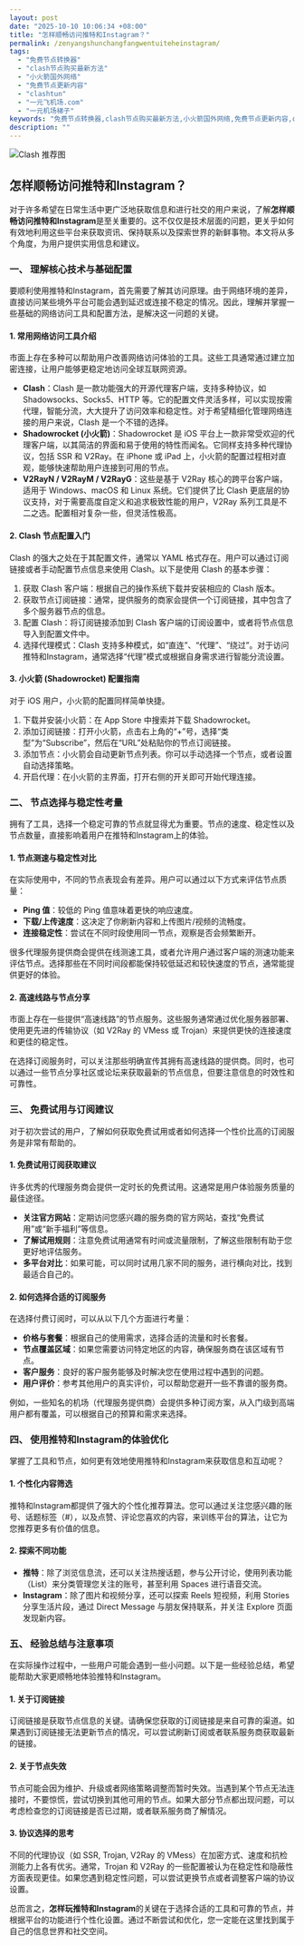 ```yaml
---
layout: post
date: "2025-10-10 10:06:34 +08:00"
title: "怎样顺畅访问推特和Instagram？"
permalink: /zenyangshunchangfangwentuiteheinstagram/
tags:
  - "免费节点转换器"
  - "clash节点购买最新方法"
  - "小火箭国外网络"
  - "免费节点更新内容"
  - "clashtun"
  - "一元飞机场.com"
  - "一元机场梯子"
keywords: "免费节点转换器,clash节点购买最新方法,小火箭国外网络,免费节点更新内容,clashtun,一元飞机场.com,一元机场梯子"
description: ""
---
```


![Clash 推荐图](https://clashjd.github.io/assets/img/免费订阅机场.png)

## 怎样顺畅访问推特和Instagram？


<p>对于许多希望在日常生活中更广泛地获取信息和进行社交的用户来说，了解<strong>怎样顺畅访问推特和Instagram</strong>是至关重要的。这不仅仅是技术层面的问题，更关乎如何有效地利用这些平台来获取资讯、保持联系以及探索世界的新鲜事物。本文将从多个角度，为用户提供实用信息和建议。</p>

<h3>一、 理解核心技术与基础配置</h3>

<p>要顺利使用推特和Instagram，首先需要了解其访问原理。由于网络环境的差异，直接访问某些境外平台可能会遇到延迟或连接不稳定的情况。因此，理解并掌握一些基础的网络访问工具和配置方法，是解决这一问题的关键。</p>

<h4>1. 常用网络访问工具介绍</h4>

<p>市面上存在多种可以帮助用户改善网络访问体验的工具。这些工具通常通过建立加密连接，让用户能够更稳定地访问全球互联网资源。</p>

<ul>
    <li><strong>Clash</strong>：Clash 是一款功能强大的开源代理客户端，支持多种协议，如 Shadowsocks、Socks5、HTTP 等。它的配置文件灵活多样，可以实现按需代理，智能分流，大大提升了访问效率和稳定性。对于希望精细化管理网络连接的用户来说，Clash 是一个不错的选择。</li>
    <li><strong>Shadowrocket (小火箭)</strong>：Shadowrocket 是 iOS 平台上一款非常受欢迎的代理客户端，以其简洁的界面和易于使用的特性而闻名。它同样支持多种代理协议，包括 SSR 和 V2Ray。在 iPhone 或 iPad 上，小火箭的配置过程相对直观，能够快速帮助用户连接到可用的节点。</li>
    <li><strong>V2RayN / V2RayM / V2RayG</strong>：这些是基于 V2Ray 核心的跨平台客户端，适用于 Windows、macOS 和 Linux 系统。它们提供了比 Clash 更底层的协议支持，对于需要高度自定义和追求极致性能的用户，V2Ray 系列工具是不二之选。配置相对复杂一些，但灵活性极高。</li>
</ul>

<h4>2. Clash 节点配置入门</h4>

<p>Clash 的强大之处在于其配置文件，通常以 YAML 格式存在。用户可以通过订阅链接或者手动配置节点信息来使用 Clash。以下是使用 Clash 的基本步骤：</p>
<ol>
    <li>获取 Clash 客户端：根据自己的操作系统下载并安装相应的 Clash 版本。</li>
    <li>获取节点订阅链接：通常，提供服务的商家会提供一个订阅链接，其中包含了多个服务器节点的信息。</li>
    <li>配置 Clash：将订阅链接添加到 Clash 客户端的订阅设置中，或者将节点信息导入到配置文件中。</li>
    <li>选择代理模式：Clash 支持多种模式，如“直连”、“代理”、“绕过”。对于访问推特和Instagram，通常选择“代理”模式或根据自身需求进行智能分流设置。</li>
</ol>

<h4>3. 小火箭 (Shadowrocket) 配置指南</h4>

<p>对于 iOS 用户，小火箭的配置同样简单快捷。</p>
<ol>
    <li>下载并安装小火箭：在 App Store 中搜索并下载 Shadowrocket。</li>
    <li>添加订阅链接：打开小火箭，点击右上角的“+”号，选择“类型”为“Subscribe”，然后在“URL”处粘贴你的节点订阅链接。</li>
    <li>添加节点：小火箭会自动更新节点列表。你可以手动选择一个节点，或者设置自动选择策略。</li>
    <li>开启代理：在小火箭的主界面，打开右侧的开关即可开始代理连接。</li>
</ol>

<h3>二、 节点选择与稳定性考量</h3>

<p>拥有了工具，选择一个稳定可靠的节点就显得尤为重要。节点的速度、稳定性以及节点数量，直接影响着用户在推特和Instagram上的体验。</p>

<h4>1. 节点测速与稳定性对比</h4>

<p>在实际使用中，不同的节点表现会有差异。用户可以通过以下方式来评估节点质量：</p>
<ul>
    <li><strong>Ping 值</strong>：较低的 Ping 值意味着更快的响应速度。</li>
    <li><strong>下载/上传速度</strong>：这决定了你刷新内容和上传图片/视频的流畅度。</li>
    <li><strong>连接稳定性</strong>：尝试在不同时段使用同一节点，观察是否会频繁断开。</li>
</ul>
<p>很多代理服务提供商会提供在线测速工具，或者允许用户通过客户端的测速功能来评估节点。选择那些在不同时间段都能保持较低延迟和较快速度的节点，通常能提供更好的体验。</p>

<h4>2. 高速线路与节点分享</h4>

<p>市面上存在一些提供“高速线路”的节点服务。这些服务通常通过优化服务器部署、使用更先进的传输协议（如 V2Ray 的 VMess 或 Trojan）来提供更快的连接速度和更佳的稳定性。</p>
<p>在选择订阅服务时，可以关注那些明确宣传其拥有高速线路的提供商。同时，也可以通过一些节点分享社区或论坛来获取最新的节点信息，但要注意信息的时效性和可靠性。</p>

<h3>三、 免费试用与订阅建议</h3>

<p>对于初次尝试的用户，了解如何获取免费试用或者如何选择一个性价比高的订阅服务是非常有帮助的。</p>

<h4>1. 免费试用订阅获取建议</h4>

<p>许多优秀的代理服务商会提供一定时长的免费试用。这通常是用户体验服务质量的最佳途径。</p>
<ul>
    <li><strong>关注官方网站</strong>：定期访问您感兴趣的服务商的官方网站，查找“免费试用”或“新手福利”等信息。</li>
    <li><strong>了解试用规则</strong>：注意免费试用通常有时间或流量限制，了解这些限制有助于您更好地评估服务。</li>
    <li><strong>多平台对比</strong>：如果可能，可以同时试用几家不同的服务，进行横向对比，找到最适合自己的。</li>
</ul>

<h4>2. 如何选择合适的订阅服务</h4>

<p>在选择付费订阅时，可以从以下几个方面进行考量：</p>
<ul>
    <li><strong>价格与套餐</strong>：根据自己的使用需求，选择合适的流量和时长套餐。</li>
    <li><strong>节点覆盖区域</strong>：如果您需要访问特定地区的内容，确保服务商在该区域有节点。</li>
    <li><strong>客户服务</strong>：良好的客户服务能够及时解决您在使用过程中遇到的问题。</li>
    <li><strong>用户评价</strong>：参考其他用户的真实评价，可以帮助您避开一些不靠谱的服务商。</li>
</ul>
<p>例如，一些知名的机场（代理服务提供商）会提供多种订阅方案，从入门级到高端用户都有覆盖，可以根据自己的预算和需求来选择。</p>

<h3>四、 使用推特和Instagram的体验优化</h3>

<p>掌握了工具和节点，如何更有效地使用推特和Instagram来获取信息和互动呢？</p>

<h4>1. 个性化内容筛选</h4>

<p>推特和Instagram都提供了强大的个性化推荐算法。您可以通过关注您感兴趣的账号、话题标签（#），以及点赞、评论您喜欢的内容，来训练平台的算法，让它为您推荐更多有价值的信息。</p>

<h4>2. 探索不同功能</h4>

<ul>
    <li><strong>推特</strong>：除了浏览信息流，还可以关注热搜话题，参与公开讨论，使用列表功能（List）来分类管理您关注的账号，甚至利用 Spaces 进行语音交流。</li>
    <li><strong>Instagram</strong>：除了图片和视频分享，还可以探索 Reels 短视频，利用 Stories 分享生活片段，通过 Direct Message 与朋友保持联系，并关注 Explore 页面发现新内容。</li>
</ul>

<h3>五、 经验总结与注意事项</h3>

<p>在实际操作过程中，一些用户可能会遇到一些小问题。以下是一些经验总结，希望能帮助大家更顺畅地体验推特和Instagram。</p>

<h4>1. 关于订阅链接</h4>

<p>订阅链接是获取节点信息的关键。请确保您获取的订阅链接是来自可靠的渠道。如果遇到订阅链接无法更新节点的情况，可以尝试刷新订阅或者联系服务商获取最新的链接。</p>

<h4>2. 关于节点失效</h4>

<p>节点可能会因为维护、升级或者网络策略调整而暂时失效。当遇到某个节点无法连接时，不要惊慌，尝试切换到其他可用的节点。如果大部分节点都出现问题，可以考虑检查您的订阅链接是否已过期，或者联系服务商了解情况。</p>

<h4>3. 协议选择的思考</h4>

<p>不同的代理协议（如 SSR, Trojan, V2Ray 的 VMess）在加密方式、速度和抗检测能力上各有优劣。通常，Trojan 和 V2Ray 的一些配置被认为在稳定性和隐蔽性方面表现更佳。如果您遇到稳定性问题，可以尝试更换节点或者调整客户端的协议设置。</p>

<p>总而言之，<strong>怎样玩推特和Instagram</strong>的关键在于选择合适的工具和可靠的节点，并根据平台的功能进行个性化设置。通过不断尝试和优化，您一定能在这里找到属于自己的信息世界和社交空间。</p>